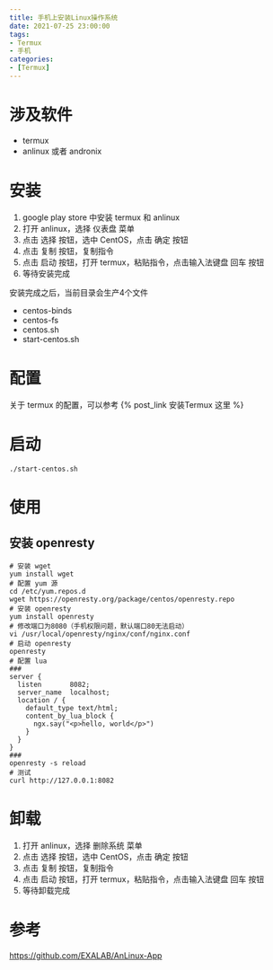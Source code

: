 ```yaml
---
title: 手机上安装Linux操作系统
date: 2021-07-25 23:00:00
tags:
- Termux
- 手机
categories:
- [Termux]
---
```


# 涉及软件

- termux
- anlinux 或者 andronix

<!-- more -->

# 安装

1. google play store 中安装 termux 和 anlinux
2. 打开 anlinux，选择 仪表盘 菜单
3. 点击 选择 按钮，选中 CentOS，点击 确定 按钮
4. 点击 复制 按钮，复制指令
5. 点击 启动 按钮，打开 termux，粘贴指令，点击输入法键盘 回车 按钮
6. 等待安装完成

安装完成之后，当前目录会生产4个文件

- centos-binds
- centos-fs
- centos.sh
- start-centos.sh

# 配置

关于 termux 的配置，可以参考 {% post_link 安装Termux 这里 %}

# 启动

```shell
./start-centos.sh
```

# 使用

## 安装 openresty

```shell
# 安装 wget
yum install wget
# 配置 yum 源
cd /etc/yum.repos.d
wget https://openresty.org/package/centos/openresty.repo
# 安装 openresty
yum install openresty
# 修改端口为8080（手机权限问题，默认端口80无法启动）
vi /usr/local/openresty/nginx/conf/nginx.conf
# 启动 openresty
openresty
# 配置 lua
###
server {
  listen       8082;
  server_name  localhost;
  location / {
    default_type text/html;
    content_by_lua_block {
      ngx.say("<p>hello, world</p>")
    }
  }
}
###
openresty -s reload
# 测试
curl http://127.0.0.1:8082
```

# 卸载

1. 打开 anlinux，选择 删除系统 菜单
2. 点击 选择 按钮，选中 CentOS，点击 确定 按钮
3. 点击 复制 按钮，复制指令
4. 点击 启动 按钮，打开 termux，粘贴指令，点击输入法键盘 回车 按钮
5. 等待卸载完成

# 参考

https://github.com/EXALAB/AnLinux-App